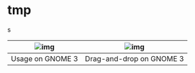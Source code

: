 # tmp

s

![img](https://raw.githubusercontent.com/hant0508/tmp/master/1.png) | ![img](https://raw.githubusercontent.com/hant0508/tmp/master/1.png)
:---:|:---:
Usage on GNOME 3 | Drag-and-drop on GNOME 3
